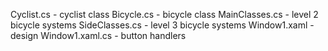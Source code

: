 Cyclist.cs - cyclist class
Bicycle.cs - bicycle class
MainClasses.cs - level 2 bicycle systems
SideClasses.cs - level 3 bicycle systems
Window1.xaml - design
Window1.xaml.cs - button handlers

